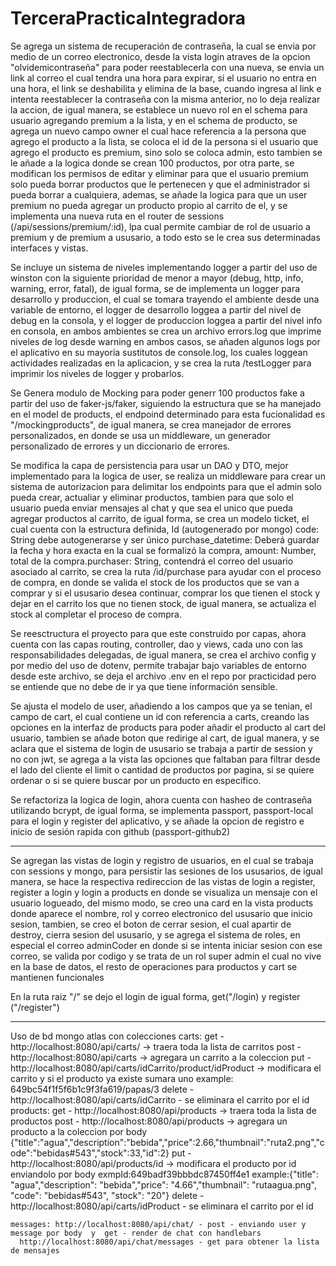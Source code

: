 # TerceraPracticaIntegradora

Se agrega un sistema de recuperación de contraseña, la cual se envia por medio de un correo electronico, desde la vista login atraves
de la opcion "olvidemicontraseña" para poder reestablecerla con una nueva, se envia un link al correo el cual tendra una hora para expirar,
si el usuario no entra en una hora, el link se deshabilita y elimina de la base, cuando ingresa al link e intenta reestablecer la 
contraseña con la misma anterior, no lo deja realizar la accion, de igual manera, se establece un nuevo rol en el schema para usuario 
agregando premium a la lista, y en el schema de producto, se agrega un nuevo campo owner el cual hace referencia a la persona que agrego 
el producto a la lista, se coloca el id de la persona si el usuario que agrego el producto es premium, sino solo se coloca admin, esto
tambien se le añade a la logica donde se crean 100 productos, por otra parte, se modifican los permisos de editar y eliminar para que
el usuario premium solo pueda borrar productos que le pertenecen y que el administrador si pueda borrar a cualquiera, ademas, se añade
la logica para que un user premium no pueda agregar un producto propio al carrito de el, y se implementa una nueva ruta en el router de
sessions (/api/sessions/premium/:id), lpa cual permite cambiar de rol de usuario a premium y de premium a ususario, a todo esto se le 
crea sus determinadas interfaces y vistas.

Se incluye un sistema de niveles implementando logger a partir del uso de winston con la siguiente prioridad de menor a mayor 
(debug, http, info, warning, error, fatal), de igual forma, se de implementa un logger para desarrollo y produccion, el cual se 
tomara trayendo el ambiente desde una variable de entorno, el logger de desarrollo loggea a partir del nivel de debug en la consola, 
y el logger de produccion loggea a partir del nivel info en consola, en ambos ambientes se crea un archivo errors.log que imprime niveles 
de log desde warning en ambos casos, se añaden algunos logs por el aplicativo en su mayoria sustitutos de console.log, los cuales 
loggean actividades realizadas en la aplicacion, y se crea la ruta /testLogger para imprimir los niveles de logger y probarlos.

Se Genera modulo de Mocking para poder generr 100 productos fake a partir del uso de faker-js/faker, siguiendo la estructura que
se ha manejado en el model de products, el endpoind determinado para esta fucionalidad es "/mockingproducts", de igual manera, se
crea manejador de errores personalizados, en donde se usa un middleware, un generador personalizado de errores y un diccionario de
errores.

Se modifica la capa de persistencia para usar un DAO y DTO, mejor implementado para la logica de user, se realiza un middleware 
para crear un sistema de autorizacion para delimitar los endpoints para que el admin solo pueda crear, actualiar y eliminar productos, 
tambien para que solo el usuario pueda enviar mensajes al chat y que sea el unico que pueda agregar productos al carrito, de igual forma,
se crea un modelo ticket, el cual cuenta con la estructura definida, Id (autogenerado por mongo) code: String debe autogenerarse y 
ser único purchase_datetime: Deberá guardar la fecha y hora exacta en la cual se formalizó la compra, amount: Number, total de la 
compra.purchaser: String, contendrá el correo del usuario asociado al carrito, se crea la ruta /id/purchase para ayudar con el proceso 
de compra, en donde se valida el stock de los productos que se van a comprar y si el ususario desea continuar, comprar los que tienen el 
stock y dejar en el carrito los que no tienen stock, de igual manera, se actualiza el stock al completar el proceso de compra.

Se reesctructura el proyecto para que este construido por capas, ahora cuenta con las capas routing, controller, dao y
views, cada uno con las responsabilidades delegadas, de igual manera, se crea el archivo config y por medio del uso de dotenv,
permite trabajar bajo variables de entorno desde este archivo, se deja el archivo .env en el repo por practicidad pero se entiende
que no debe de ir ya que tiene información sensible.

Se ajusta el modelo de user, añadiendo a los campos que ya se tenian, el campo de cart, el cual contiene un id con referencia a carts, 
creando las opciones en la interfaz de products para poder añadir el producto al cart del usuario, tambien se añade boton que redirige al cart,
de igual manera, y se aclara que el sistema de login de ususario se trabaja a partir de session y no con jwt, se agrega a la vista 
las opciones que faltaban para filtrar desde el lado del cliente el limit o cantidad de productos por pagina, si se quiere ordenar o 
si se quiere buscar por un producto en especifico.


Se refactoriza la logica de login, ahora cuenta con hasheo de contraseña utilizando bcrypt, 
de igual forma, se implementa passport, passport-local para el login y register del aplicativo, y se añade la opcion de registro e 
inicio de sesión rapida con github (passport-github2)

---------------------------
Se agregan las vistas de login y registro de usuarios, en el cual se trabaja con sessions y mongo, 
para persistir las sesiones de los ususarios, de igual manera, se hace la respectiva redireccion de las vistas de login a register,
register a login y login a products en donde se visualiza un mensaje con el usuario logueado, del mismo modo, se creo una card 
en la vista products donde aparece el nombre, rol y correo electronico del ususario que inicio sesion, tambien, 
se creo el boton de cerrar sesion, el cual apartir de destroy, cierra sesion del ususario, y se agrega el sistema de roles,
en especial el correo adminCoder en donde si se intenta iniciar sesion con ese correo, se valida por codigo y se trata de un rol 
super admin el cual no vive en la base de datos, el resto de operaciones para productos y cart se mantienen funcionales 

En la ruta raiz "/" se dejo el login 
de igual forma, get("/login) 
y register ("/register")


----------- 
Uso de bd mongo atlas con colecciones 
  carts: 
    get - http://localhost:8080/api/carts/ -> traera toda la lista de carritos 
    post - http://localhost:8080/api/carts -> agregara un carrito a la coleccion
    put - http://localhost:8080/api/carts/idCarrito/product/idProduct -> modificara el carrito y si el producto ya existe sumara uno
                                example: 649bc54f1f5f6b1c9f3fa619/papas/3
    delete - http://localhost:8080/api/carts/idCarrito - se eliminara el carrito por el id
  products:
    get - http://localhost:8080/api/products -> traera toda la lista de productos 
    post - http://localhost:8080/api/products -> agregara un producto a la coleccion por body
            {"title":"agua","description":"bebida","price":2.66,"thumbnail":"ruta2.png","code":"bebidas#543","stock":33,"id":2}
    put -http://localhost:8080/api/products/id -> modificara el producto por id enviandolo por  body exmpId:649badf39bbbdc87450ff4e1
      example:{"title": "agua","description": "bebida","price": "4.66","thumbnail": "rutaagua.png", "code": "bebidas#543", "stock": "20"}
    delete - http://localhost:8080/api/carts/idProduct - se eliminara el carrito por el id

    messages: http://localhost:8080/api/chat/ - post - enviando user y message por body  y  get - render de chat con handlebars
      http://localhost:8080/api/chat/messages - get para obtener la lista de mensajes
